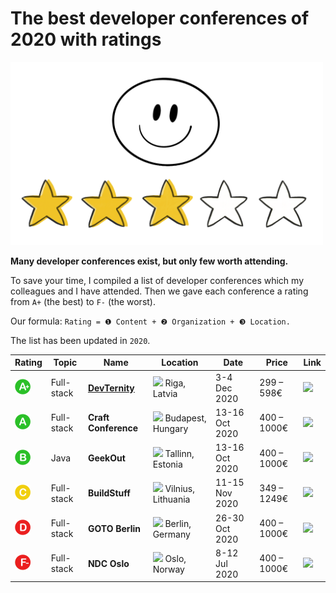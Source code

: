 # The best developer conferences of 2020 with ratings

<img src="smile.png" width="500px" />

**Many developer conferences exist, but only few worth attending.**

To save your time, I compiled a list of developer conferences which my colleagues and I have attended. Then we gave each conference a rating from `A+` (the best) to `F-` (the worst).

Our formula: `Rating = ❶ Content + ❷ Organization + ❸ Location.` 

The list has been updated in `2020`.

| Rating | Topic | Name        | Location        | Date            | Price      | Link |
| ------- | --- | ----------- | --------------- | --------------- | ---------- | ----- | 
| <img src="aplus.png" width="25px" />       |  Full-stack | **[DevTernity](https://devternity.com)** | <img src="https://cdnjs.cloudflare.com/ajax/libs/flag-icon-css/3.1.0/flags/1x1/lv.svg" width="13px"/> Riga, Latvia | 3-4 Dec 2020 | 299 – 598€ | <a href="https://devternity.com"><img src="https://img.icons8.com/metro/50/000000/external-link.png" width="13px"/></a> | 
| <img src="a.png" width="25px" />      |  Full-stack | **Craft Conference** | <img src="https://cdnjs.cloudflare.com/ajax/libs/flag-icon-css/3.1.0/flags/1x1/hu.svg" width="13px"/> Budapest, Hungary | 13-16 Oct 2020 | 400 – 1000€ | <a href="https://https://craft-conf.com/"><img src="https://img.icons8.com/metro/50/000000/external-link.png" width="13px"/></a> |
| <img src="b.png" width="25px" />      | Java | **GeekOut** | <img src="https://cdnjs.cloudflare.com/ajax/libs/flag-icon-css/3.1.0/flags/1x1/ee.svg" width="13px"/> Tallinn, Estonia | 13-16 Oct 2020 | 400 – 1000€ | <a href="https://geekout.ee"><img src="https://img.icons8.com/metro/50/000000/external-link.png" width="13px"/></a> |
| <img src="c.png" width="25px" />      | Full-stack | **BuildStuff** | <img src="https://cdnjs.cloudflare.com/ajax/libs/flag-icon-css/3.1.0/flags/1x1/lt.svg" width="13px"/> Vilnius, Lithuania | 11-15 Nov 2020 | 349 – 1249€ | <a href="https://buildstuff.events"><img src="https://img.icons8.com/metro/50/000000/external-link.png" width="13px"/></a> |
| <img src="d.png" width="25px" />      | Full-stack | **GOTO Berlin** | <img src="https://cdnjs.cloudflare.com/ajax/libs/flag-icon-css/3.1.0/flags/1x1/de.svg" width="13px"/> Berlin, Germany | 26-30 Oct 2020 | 400 – 1000€ | <a href="https://gotober.com"><img src="https://img.icons8.com/metro/50/000000/external-link.png" width="13px"/></a> |
| <img src="fminus.png" width="25px" />      | Full-stack | **NDC Oslo** | <img src="https://cdnjs.cloudflare.com/ajax/libs/flag-icon-css/3.1.0/flags/1x1/no.svg" width="13px"/> Oslo, Norway | 8-12 Jul 2020 | 400 – 1000€ | <a href="https://ndcoslo.com"><img src="https://img.icons8.com/metro/50/000000/external-link.png" width="13px"/></a> |



